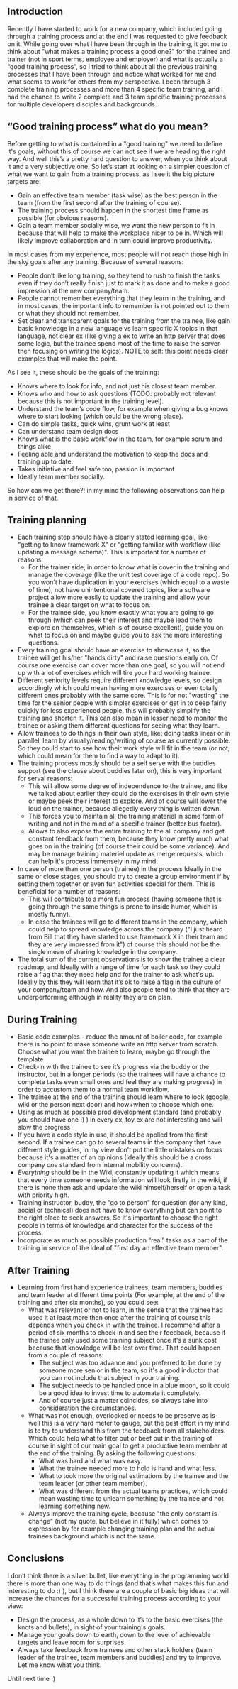 Introduction
------------
Recently I have started to work for a new company, which included going through a training process and at the end I was requested to give feedback on it. While going over what I have been through in the training, it got me to think about "what makes a training process a good one?" for the trainee and trainer (not in sport terms, employee and employer) and what is actually a “good training process”, so I tried to think about all the previous training processes that I have been through and notice what worked for me and what seems to work for others from my perspective. I been through 3 complete training processes and more than 4 specific team training, and I had the chance to write 2 complete and 3 team specific training processes for multiple developers disciples and backgrounds.

“Good training process” what do you mean?
-----------------------------------------
Before getting to what is contained in a "good training" we need to define it's goals, without this of course we can not see if we are heading the right way.
And well this’s a pretty hard question to answer, when you think about it and a very subjective one. So let’s start at looking on a simpler question of what we want to gain from a training process, as I see it the big picture targets are:
* Gain an effective team member (task wise) as the best person in the team (from the first second after the training of course).
* The training process should happen in the shortest time frame as possible (for obvious reasons).
* Gain a team member socially wise, we want the new person to fit in because that will help to make the workplace nicer to be in. Which will likely improve collaboration and in turn could improve productivity.

In most cases from my experience, most people will not reach those high in the sky goals after any training. Because of several reasons:
* People don’t like long training, so they tend to rush to finish the tasks even if they don’t really finish just to mark it as done and to make a good impression at the new company/team.
* People cannot remember everything that they learn in the training, and in most cases, the important info to remember is not pointed out to them or what they should not remember.
* Set clear and transparent goals for the training from the trainee, like gain basic knowledge in a new language vs learn specific X topics in that language, not clear ex (like giving a ex to write an http server that does some logic, but the trainee spend most of the time to raise the server then focusing on writing the logics). NOTE to self: this point needs clear examples that will make the point.

As I see it, these should be the goals of the training:
* Knows where to look for info, and not just his closest team member.
* Knows who and how to ask questions (TODO: probably not relevant because this is not important in the training level).
* Understand the team’s code flow, for example when giving a bug knows where to start looking (which could be the wrong place).
* Can do simple tasks, quick wins, grunt work at least
* Can understand team design docs
* Knows what is the basic workflow in the team, for example scrum and things alike
* Feeling able and understand the motivation to keep the docs and training up to date.
* Takes initiative and feel safe too, passion is important
* Ideally team member socially.

So how can we get there?! in my mind the following observations can help in service of that.

Training planning
-----------------
* Each training step should have a clearly stated learning goal, like "getting to know framework X" or "getting familiar with workflow (like updating a message schema)". This is important for a number of reasons:
  * For the trainer side, in order to know what is cover in the training and manage the coverage (like the unit test coverage of a code repo). So you won't have duplication in your exercises (which equal to a waste of time), not have unintentional covered topics, like a software project allow more easily to update the training and allow your trainee a clear target on what to focus on.
  * For the trainee side, you know exactly what you are going to go through (which can peek their interest and maybe lead them to explore on themselves, which is of course excellent), guide you on what to focus on and maybe guide you to ask the more interesting questions.
* Every training goal should have an exercise to showcase it, so the trainee will get his/her "hands dirty" and raise questions early on. Of course one exercise can cover more than one goal, so you will not end up with a lot of exercises which will tire your hard working trainee.
* Different seniority levels require different knowledge levels, so design accordingly which could mean having more exercises or even totally different ones probably with the same core. This is for not "wasting" the time for the senior people with simpler exercises or get in to deep fairly quickly for less experienced people, this will probably simplify the training and shorten it. This can also mean in lesser need to monitor the trainee or asking them different questions for seeing what they learn.
* Allow trainees to do things in their own style, like: doing tasks linear or in parallel, learn by visually/reading/writing of course as currently possible. So they could start to see how their work style will fit in the team (or not, which could mean for them to find a way to adapt to it).
* The training process mostly should be a self serve with the buddies support (see the clause about buddies later on), this is very important for serval reasons:
  * This will allow some degree of independence to the trainee, and like we talked about earlier they could do the exercises in their own style or maybe peek their interest to explore. And of course will lower the loud on the trainer, because allegedly every thing is written down.   
  * This forces you to maintain all the training materiel in some form of writing and not in the mind of a specific trainer (better bus factor).
  * Allows to also expose the entire training to the all company and get constant feedback from them, because they know pretty much what goes on in the training (of course their could be some variance). And may be manage training materiel update as merge requests, which can help it's process immensely in my mind.
* In case of more than one person (trainee) in the process Ideally in the same or close stages, you should try to create a group environment if by setting them together or even fun activities special for them. This is beneficial for a number of reasons:
  * This will contribute to a more fun process (having someone that is going through the same things is prone to inside humor, which is mostly funny).
  * In case the trainees will go to different teams in the company, which could help to spread knowledge across the company ("I just heard from Bill that they have started to use framework X in their team and they are very impressed from it") of course this should not be the single mean of sharing knowledge in the company.
* The total sum of the current observations is to show the trainee a clear roadmap, and Ideally with a range of time for each task so they could raise a flag that they need help and for the trainer to ask what's up. Ideally by this they will learn that it’s ok to raise a flag in the culture of your company/team and how. And also people tend to think that they are underperforming although in reality they are on plan.

During Training
---------------
* Basic code examples - reduce the amount of boiler code, for example there is no point to make someone write an http server from scratch. Choose what you want the trainee to learn, maybe go through the template
* Check-in with the trainee to see it’s progress via the buddy or the instructor, but in a longer periods (so the trainees will have a chance to complete tasks even small ones and feel they are making progress) in order to accustom them to a normal team workflow.
* The trainee at the end of the training should learn where to look (google, wiki or the person next door) and how+when to choose which one.
* Using as much as possible prod development standard (and probably you should have one :) ) in every ex, toy ex are not interesting and will slow the progress
* If you have a code style in use, it should be applied from the first second. If a trainee can go to several teams in the company that have different style guides, in my view don't put the little mistakes on focus because it's a matter of an opinions (Ideally this should be a cross company *one* standard from internal mobility concerns).
* *Everything* should be in the Wiki, constantly updating it which means that every time someone needs information will look firstly in the wiki, if there is none then ask and update the wiki himself/herself or open a task with priority high.
* Training instructor, buddy, the "go to person" for question (for any kind, social or technical) does not have to know everything but can point to the right place to seek answers. So it's important to choose the right people in terms of knowledge and character for the success of the process.
* Incorporate as much as possible production “real” tasks as a part of the training in service of the ideal of "first day an effective team member".

After Training
--------------
* Learning from first hand experience trainees, team members, buddies and team leader at different time points (For example, at the end of the training and after six months), so you could see:
  * What was relevant or not to learn, in the sense that the trainee had used it at least more then once after the training of course this depends when you check in with the trainee. I recommend after a period of six months to check in and see their feedback, because if the trainee only used some training subject once it's a sunk cost because that knowledge will be lost over time. That could happen from a couple of reasons:
    * The subject was too advance and you preferred to be done by someone more senior in the team, so it's a good inductor that you can not include that subject in your training.
    * The subject needs to be handled once in a blue moon, so it could be a good idea to invest time to automate it completely.
    * And of course just a matter coincides, so always take into consideration the circumstances.
  * What was not enough, overlocked or needs to be preserve as is- well this is a very hard meter to gauge, but the best effort in my mind is to try to understand this from the feedback from all stakeholders. Which could help what to filter out or beef out in the training of course in sight of our main goal to get a productive team member at the end of the training. By asking the following questions:
    * What was hard and what was easy.
    * What the trainee needed more to hold is hand and what less.
    * What to took more the original estimations by the trainee and the team leader (or other team member).
    * What was different from the actual teams practices, which could mean wasting time to unlearn something by the trainee and not learning something new.
  * Always improve the training cycle, because "the only constant is change" (not my quote, but believe in it fully) which comes to expression by for example changing training plan and the actual trainees background which is not the same.

Conclusions
-----------
I don’t think there is a silver bullet, like everything in the programming world there is more than one way to do things (and that’s what makes this fun and interesting to do :) ), but I think there are a couple of basic big ideas that will increase the chances for a successful training process according to your view:
* Design the process, as a whole down to it’s to the basic exercises (the knots and bullets), in sight of your training's goals.
* Manage your goals down to earth, down to the level of achievable targets and leave room for surprises.
* Always take feedback from trainees and other stack holders (team leader of the trainee, team members and buddies) and try to improve.
Let me know what you think.

Until next time :)
